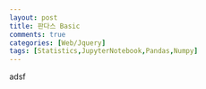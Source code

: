 ```yaml
---
layout: post
title: 판다스 Basic
comments: true
categories: [Web/Jquery]
tags: [Statistics,JupyterNotebook,Pandas,Numpy]
---
```


adsf
